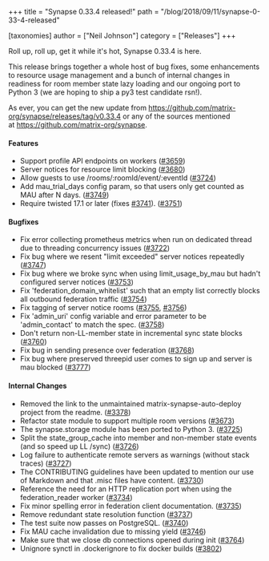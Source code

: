 +++
title = "Synapse 0.33.4 released!"
path = "/blog/2018/09/11/synapse-0-33-4-released"

[taxonomies]
author = ["Neil Johnson"]
category = ["Releases"]
+++

Roll up, roll up, get it while it's hot, Synapse 0.33.4 is here.

This release brings together a whole host of bug fixes, some enhancements to resource usage management and a bunch of internal changes in readiness for room member state lazy loading and our ongoing port to Python 3 (we are hoping to ship a py3 test candidate rsn!).

As ever, you can get the new update from <a href="https://github.com/matrix-org/synapse/releases/tag/v0.33.4">https://github.com/matrix-org/synapse/releases/tag/v0.33.4</a> or any of the sources mentioned at <a href="https://github.com/matrix-org/synapse">https://github.com/matrix-org/synapse</a>.

#### Features

<ul>
 	<li>Support profile API endpoints on workers (<a href="https://github.com/matrix-org/synapse/issues/3659">#3659</a>)</li>
 	<li>Server notices for resource limit blocking (<a href="https://github.com/matrix-org/synapse/issues/3680">#3680</a>)</li>
 	<li>Allow guests to use /rooms/:roomId/event/:eventId (<a href="https://github.com/matrix-org/synapse/issues/3724">#3724</a>)</li>
 	<li>Add mau_trial_days config param, so that users only get counted as MAU after N days. (<a href="https://github.com/matrix-org/synapse/issues/3749">#3749</a>)</li>
 	<li>Require twisted 17.1 or later (fixes <a href="https://github.com/matrix-org/synapse/issues/3741">#3741</a>). (<a href="https://github.com/matrix-org/synapse/issues/3751">#3751</a>)</li>
</ul>

#### Bugfixes

<ul>
 	<li>Fix error collecting prometheus metrics when run on dedicated thread due to threading concurrency issues (<a href="https://github.com/matrix-org/synapse/issues/3722">#3722</a>)</li>
 	<li>Fix bug where we resent "limit exceeded" server notices repeatedly (<a href="https://github.com/matrix-org/synapse/issues/3747">#3747</a>)</li>
 	<li>Fix bug where we broke sync when using limit_usage_by_mau but hadn't configured server notices (<a href="https://github.com/matrix-org/synapse/issues/3753">#3753</a>)</li>
 	<li>Fix 'federation_domain_whitelist' such that an empty list correctly blocks all outbound federation traffic (<a href="https://github.com/matrix-org/synapse/issues/3754">#3754</a>)</li>
 	<li>Fix tagging of server notice rooms (<a href="https://github.com/matrix-org/synapse/issues/3755">#3755</a>, <a href="https://github.com/matrix-org/synapse/issues/3756">#3756</a>)</li>
 	<li>Fix 'admin_uri' config variable and error parameter to be 'admin_contact' to match the spec. (<a href="https://github.com/matrix-org/synapse/issues/3758">#3758</a>)</li>
 	<li>Don't return non-LL-member state in incremental sync state blocks (<a href="https://github.com/matrix-org/synapse/issues/3760">#3760</a>)</li>
 	<li>Fix bug in sending presence over federation (<a href="https://github.com/matrix-org/synapse/issues/3768">#3768</a>)</li>
 	<li>Fix bug where preserved threepid user comes to sign up and server is mau blocked (<a href="https://github.com/matrix-org/synapse/issues/3777">#3777</a>)</li>
</ul>

#### Internal Changes

<ul>
 	<li>Removed the link to the unmaintained matrix-synapse-auto-deploy project from the readme. (<a href="https://github.com/matrix-org/synapse/issues/3378">#3378</a>)</li>
 	<li>Refactor state module to support multiple room versions (<a href="https://github.com/matrix-org/synapse/issues/3673">#3673</a>)</li>
 	<li>The synapse.storage module has been ported to Python 3. (<a href="https://github.com/matrix-org/synapse/issues/3725">#3725</a>)</li>
 	<li>Split the state_group_cache into member and non-member state events (and so speed up LL /sync) (<a href="https://github.com/matrix-org/synapse/issues/3726">#3726</a>)</li>
 	<li>Log failure to authenticate remote servers as warnings (without stack traces) (<a href="https://github.com/matrix-org/synapse/issues/3727">#3727</a>)</li>
 	<li>The CONTRIBUTING guidelines have been updated to mention our use of Markdown and that .misc files have content. (<a href="https://github.com/matrix-org/synapse/issues/3730">#3730</a>)</li>
 	<li>Reference the need for an HTTP replication port when using the federation_reader worker (<a href="https://github.com/matrix-org/synapse/issues/3734">#3734</a>)</li>
 	<li>Fix minor spelling error in federation client documentation. (<a href="https://github.com/matrix-org/synapse/issues/3735">#3735</a>)</li>
 	<li>Remove redundant state resolution function (<a href="https://github.com/matrix-org/synapse/issues/3737">#3737</a>)</li>
 	<li>The test suite now passes on PostgreSQL. (<a href="https://github.com/matrix-org/synapse/issues/3740">#3740</a>)</li>
 	<li>Fix MAU cache invalidation due to missing yield (<a href="https://github.com/matrix-org/synapse/issues/3746">#3746</a>)</li>
 	<li>Make sure that we close db connections opened during init (<a href="https://github.com/matrix-org/synapse/issues/3764">#3764</a>)</li>
 	<li>Unignore synctl in .dockerignore to fix docker builds (<a href="https://github.com/matrix-org/synapse/issues/3802">#3802</a>)</li>
</ul>
